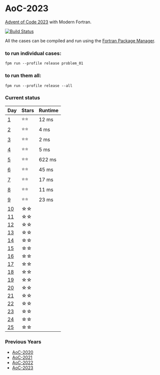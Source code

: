 # AoC-2023

[Advent of Code 2023](https://adventofcode.com/2023) with Modern Fortran.

[![Build Status](https://github.com/jacobwilliams/AoC-2023/actions/workflows/CI.yml/badge.svg)](https://github.com/jacobwilliams/AoC-2023/actions)

All the cases can be compiled and run using the [Fortran Package Manager](https://fpm.fortran-lang.org).

### to run individual cases:

```
fpm run --profile release problem_01
```

### to run them all:

```
fpm run --profile release --all
```

### Current status

Day  | Stars  | Runtime
--   | --     | --
[1](https://adventofcode.com/2023/day/1)  | ⭐⭐ |  12 ms
[2](https://adventofcode.com/2023/day/2)  | ⭐⭐ |   4 ms
[3](https://adventofcode.com/2023/day/3)  | ⭐⭐ |   2 ms
[4](https://adventofcode.com/2023/day/4)  | ⭐⭐ |   5 ms
[5](https://adventofcode.com/2023/day/5)  | ⭐⭐ | 622 ms
[6](https://adventofcode.com/2023/day/6)  | ⭐⭐ |  45 ms
[7](https://adventofcode.com/2023/day/7)  | ⭐⭐ |  17 ms
[8](https://adventofcode.com/2023/day/8)  | ⭐⭐ |  11 ms
[9](https://adventofcode.com/2023/day/9)  | ⭐⭐ |  23 ms
[10](https://adventofcode.com/2023/day/10)| ☆☆  |
[11](https://adventofcode.com/2023/day/11)| ☆☆  |
[12](https://adventofcode.com/2023/day/12)| ☆☆  |
[13](https://adventofcode.com/2023/day/13)| ☆☆  |
[14](https://adventofcode.com/2023/day/14)| ☆☆  |
[15](https://adventofcode.com/2023/day/15)| ☆☆  |
[16](https://adventofcode.com/2023/day/16)| ☆☆  |
[17](https://adventofcode.com/2023/day/17)| ☆☆  |
[18](https://adventofcode.com/2023/day/18)| ☆☆  |
[19](https://adventofcode.com/2023/day/19)| ☆☆  |
[20](https://adventofcode.com/2023/day/20)| ☆☆  |
[21](https://adventofcode.com/2023/day/21)| ☆☆  |
[22](https://adventofcode.com/2023/day/22)| ☆☆  |
[23](https://adventofcode.com/2023/day/23)| ☆☆  |
[24](https://adventofcode.com/2023/day/24)| ☆☆  |
[25](https://adventofcode.com/2023/day/25)| ☆☆  |


### Previous Years

 * [AoC-2020](https://github.com/jacobwilliams/AoC-2020)
 * [AoC-2021](https://github.com/jacobwilliams/AoC-2021)
 * [AoC-2022](https://github.com/jacobwilliams/AoC-2022)
 * [AoC-2023](https://github.com/jacobwilliams/AoC-2023)